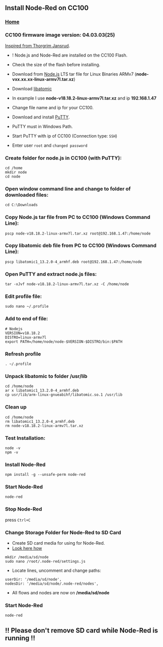 ## Install Node-Red on CC100

### [Home](README.md)

### CC100 firmware image version: 04.03.03(25)
[Inspired from Thorgrim Jansrud](https://github.com/thorgrimjansrud/node.js-on-wago-device).

- ! Node.js and Node-Red are installed on the CC100 Flash.
- Check the size of the flash before installing.
- Download from [Node.js](https://nodejs.org/de/download) LTS tar file for Linux Binaries ARMv7 (**node-vxx.xx.xx-linux-armv7l.tar.xz**)
- Download [libatomic](http://ftp.de.debian.org/debian/pool/main/g/gcc-13/libatomic1_13.2.0-4_armhf.deb)

- In example I use **node-v18.18.2-linux-armv7l.tar.xz** and ip **192.168.1.47**
- Change file name and ip for your CC100.
- Download and install [PuTTY](https://www.chiark.greenend.org.uk/~sgtatham/putty/latest.html).
- PuTTY must in Windows Path.
- Start PuTTY with ip of CC100 (Connection type: `SSH`)
- Enter user `root` and `changed password`
### Create folder for node.js in CC100 (with PuTTY):
```
cd /home
mkdir node
cd node
```
### Open window command line and change to folder of downloaded files:
```
cd C:\Downloads
```
### Copy Node.js tar file from PC to CC100 (Windows Command Line):
```
pscp node-v18.18.2-linux-armv7l.tar.xz root@192.168.1.47:/home/node
```
### Copy libatomic deb file from PC to CC100 (Windows Command Line):
```
pscp libatomic1_13.2.0-4_armhf.deb root@192.168.1.47:/home/node
```
### Open PuTTY and extract node.js files:
```
tar -xJvf node-v18.18.2-linux-armv7l.tar.xz -C /home/node
```
### Edit profile file:
```
sudo nano ~/.profile
```
### Add to end of file:
```
# Nodejs
VERSION=v18.18.2
DISTRO=linux-armv7l
export PATH=/home/node/node-$VERSION-$DISTRO/bin:$PATH
```
### Refresh profile
```
. ~/.profile
 ```
### Unpack libatomic to folder **/usr/lib**
```
cd /home/node
ar x libatomic1_13.2.0-4_armhf.deb
cp usr/lib/arm-linux-gnueabihf/libatomic.so.1 /usr/lib
```
### Clean up
```
cd /home/node
rm libatomic1_13.2.0-4_armhf.deb
rm node-v18.18.2-linux-armv7l.tar.xz 
```
### Test Installation:
```
node -v
npm -v
```
### Install Node-Red
```
npm install -g --unsafe-perm node-red
```
### Start Node-Red
```
node-red
```
### Stop Node-Red<br>
press `Ctrl+C`

### Change Storage Folder for Node-Red to SD Card
- Create SD card media for using for Node-Red.
- [Look here how](InstallNodeRedDocker.md)
```
mkdir /media/sd/node
sudo nano /root/.node-red/settings.js
```
- Locate lines, uncomment and change paths:
```
userDir: '/media/sd/node',
nodesDir: '/media/sd/node/.node-red/nodes',
```
- All flows and nodes are now on **/media/sd/node**

### Start Node-Red
```
node-red
```
## !! Please don't remove SD card while Node-Red is running !!
